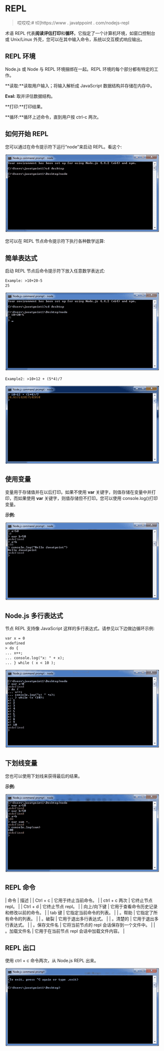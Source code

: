 # REPL

> 哎哎哎:# t0]https://www . javatppoint . com/nodejs-repl

术语 REPL 代表**阅读评估打印**和**循环**。它指定了一个计算机环境，如窗口控制台或 Unix/Linux 外壳，您可以在其中输入命令，系统以交互模式响应输出。

## REPL 环境

Node.js 或 Node 与 REPL 环境捆绑在一起。REPL 环境的每个部分都有特定的工作。

**读取:**读取用户输入；将输入解析成 JavaScript 数据结构并存储在内存中。

**Eval:** 取并评估数据结构。

**打印:**打印结果。

**循环:**循环上述命令，直到用户按 ctrl-c 两次。

## 如何开始 REPL

您可以通过在命令提示符下运行“node”来启动 REPL。看这个:

![node.js repl 1](img/5a9d3ecabd95deefafbbb7674c547439.png)

您可以在 REPL 节点命令提示符下执行各种数学运算:

## 简单表达式

启动 REPL 节点后命令提示符下放入任意数学表达式:

```
Example: >10+20-5
25

```

![node.js repl 2](img/aad2da2cf5a2d30c17621be4f9be6eec.png)

```
Example2: >10+12 + (5*4)/7

```

![node.js repl 3](img/cd040c488c4a95764683aed20c6b9068.png)

## 使用变量

变量用于存储值并在以后打印。如果不使用 **var** 关键字，则值存储在变量中并打印，而如果使用 **var** 关键字，则值存储但不打印。您可以使用 console.log()打印变量。

**示例:**

![node.js repl 4](img/acb4888c4428b1daeeeddc05be9bdc67.png)

## Node.js 多行表达式

节点 REPL 支持像 JavaScript 这样的多行表达式。请参见以下边做边循环示例:

```
var x = 0
undefined
> do {
... x++;
... console.log("x: " + x);
... } while ( x < 10 );

```

![node.js repl 5](img/53b1310ad2b21c0d8e2d469efb50e73c.png)

## 下划线变量

您也可以使用下划线来获得最后的结果。

**示例:**

![node.js repl 6](img/dd65eaf7b7beaab08a9d71b3b2ac2a12.png)

## REPL 命令

| 命令 | 描述 |
| Ctrl + c | 它用于终止当前命令。 |
| ctrl + c 两次 | 它终止节点 repl。 |
| Ctrl + d | 它终止节点 repl。 |
| 向上/向下键 | 它用于查看命令历史记录和修改以前的命令。 |
| tab 键 | 它指定当前命令的列表。 |
| 。帮助 | 它指定了所有命令的列表。 |
| 。破裂 | 它用于退出多行表达式。 |
| 。清楚的 | 它用于退出多行表达式。 |
| 。保存文件名 | 它将当前节点的 repl 会话保存到一个文件中。 |
| 。加载文件名 | 它用于在当前节点 repl 会话中加载文件内容。 |

## REPL 出口

使用 ctrl + c 命令两次，从 Node.js REPL 出来。

![node.js repl 7](img/f8d30e05664cb46eac655ec89857af13.png)